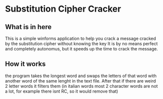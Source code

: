 # Substitution Cipher Cracker
## What is in here
This is a simple winforms application to help you crack a message cracked by the substitution cipher without knowing the key
It is by no means perfect and completely autonomus, but it speeds up the time to crack the message. 
## **How it works**
the program takes the longest word and swaps the letters of that word with another word of the same lenght in the text file. After that if there are weird 2 letter words it filters them (in italian words most 2 character words are not a lot, for example there isnt RC, so it would remove that)
